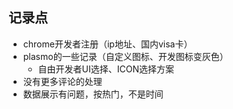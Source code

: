 ## 记录点
- chrome开发者注册（ip地址、国内visa卡）
- plasmo的一些记录（自定义图标、开发图标变灰色）
  - 自由开发者UI选择、ICON选择方案
- 没有更多评论的处理
- 数据展示有问题，按热门，不是时间